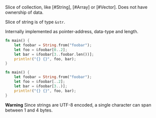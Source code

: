 Slice of collection, like [#String], [#Array] or [#Vector]. Does not have ownership of data.

Slice of string is of type `&str`.

Internally implemented as pointer-address, data-type and length.

```rust
fn main() {
    let foobar = String.from("foobar");
    let foo = &foobar[0..2];
    let bar = &foobar[3..foobar.len())];
    println!("{} {}", foo, bar);
}
```

```rust
fn main() {
    let foobar = String.from("foobar");
    let foo = &foobar[..2];
    let bar = &foobar[3..)];
    println!("{} {}", foo, bar);
}
```

**Warning** Since strings are UTF-8 encoded, a single character can span between 1 and 4 bytes.
